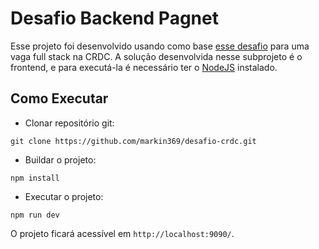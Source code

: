 # Desafio Backend Pagnet

Esse projeto foi desenvolvido usando como base [esse desafio](https://gold-box-906.notion.site/CRDC-Desafio-Full-Stack-Java-developer-42fffd9591844a7f8023bc5fc355fe14) para uma vaga full stack na CRDC. A solução desenvolvida nesse subprojeto é o frontend, e para executá-la é necessário ter o [NodeJS](https://nodejs.org/en) instalado.

## Como Executar
- Clonar repositório git:
```
git clone https://github.com/markin369/desafio-crdc.git
```
- Buildar o projeto:
```
npm install
```
- Executar o projeto:
```
npm run dev
```
O projeto ficará acessível em `http://localhost:9090/`.